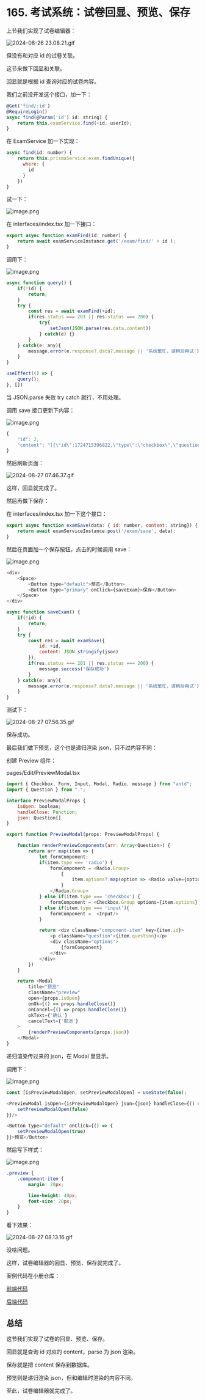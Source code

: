 # 165. 考试系统：试卷回显、预览、保存

上节我们实现了试卷编辑器：

![2024-08-26 23.08.21.gif](./images/6b5421308cfaeecc10c00e68983f36ad.gif )

但没有和对应 id 的试卷关联。

这节来做下回显和关联。

回显就是根据 id 查询对应的试卷内容。

我们之前没开发这个接口，加一下：

```javascript
@Get('find/:id')
@RequireLogin()
async find(@Param('id') id: string) {
    return this.examService.find(+id, userId);
}
```
在 ExamService 加一下实现：

```javascript
async find(id: number) {
    return this.prismaService.exam.findUnique({
      where: {
        id
      }
    })
}
```
试一下：

![image.png](./images/05497e5abde07498d634ba4d8a78c9e3.webp )

在 interfaces/index.tsx 加一下接口：

```javascript
export async function examFind(id: number) {
    return await examServiceInstance.get('/exam/find/' + id );
}
```
调用下：

![image.png](./images/d44f4c14eaacd79716fed9f0dc561a3e.webp )

```javascript
async function query() {
    if(!id) {
        return;
    }
    try {
        const res = await examFind(+id);
        if(res.status === 201 || res.status === 200) {
            try{
                setJson(JSON.parse(res.data.content))
            } catch(e) {}
        } 
    } catch(e: any){
        message.error(e.response?.data?.message || '系统繁忙，请稍后再试');
    }
}

useEffect(() => {
    query();        
}, [])
```
当 JSON.parse 失败 try catch 就行，不用处理。

调用 save 接口更新下内容：

![image.png](./images/2f21e1119237e942dd73a952c5c25ba1.webp )
```javascript
{
    "id": 2,
    "content": "[{\"id\":1724715396822,\"type\":\"checkbox\",\"question\":\"最高的山？\",\"options\":[\"选项1\",\"选项2\"],\"score\":5,\"answer\":\"选项1\",\"answerAnalyse\":\"答案解析\"}]"
}
```
然后刷新页面：


![2024-08-27 07.46.37.gif](./images/b0c0432f93995fd39a32f02218fd9610.gif )

这样，回显就完成了。

然后再做下保存：

在 interfaces/index.tsx 加一下这个接口：

```javascript
export async function examSave(data: { id: number, content: string}) {
    return await examServiceInstance.post('/exam/save', data);
}
```

然后在页面加一个保存按钮，点击的时候调用 save：

![image.png](./images/d35465c03665b4ef3150e9a91ec7332a.webp )

```javascript
<div>
    <Space>
        <Button type="default">预览</Button>
        <Button type="primary" onClick={saveExam}>保存</Button>
    </Space>
</div>
```
```javascript
async function saveExam() {
    if(!id) {
        return;
    }
    try {
        const res = await examSave({
            id: +id,
            content: JSON.stringify(json)
        });
        if(res.status === 201 || res.status === 200) {
            message.success('保存成功')
        } 
    } catch(e: any){
        message.error(e.response?.data?.message || '系统繁忙，请稍后再试');
    }
}
```
测试下：

![2024-08-27 07.56.35.gif](./images/9a2331e2a615d2b58c8823e71925d6f7.gif )

保存成功。

最后我们做下预览，这个也是递归渲染 json，只不过内容不同：

创建 Preview 组件：

pages/Edit/PreviewModal.tsx
```javascript
import { Checkbox, Form, Input, Modal, Radio, message } from "antd";
import { Question } from ".";

interface PreviewModalProps {
    isOpen: boolean;
    handleClose: Function;
    json: Question[]
}

export function PreviewModal(props: PreviewModalProps) {

    function renderPreviewComponents(arr: Array<Question>) {
        return arr.map(item => {
            let formComponent;
            if(item.type === 'radio') {
                formComponent = <Radio.Group>
                    {
                        item.options?.map(option => <Radio value={option}>{option}</Radio>)
                    }
                </Radio.Group>
            } else if(item.type === 'checkbox') {
                formComponent = <Checkbox.Group options={item.options} />
            } else if(item.type === 'input'){
                formComponent =  <Input/>
            }

            return <div className="component-item" key={item.id}>
                <p className="question">{item.question}</p>
                <div className="options">
                    {formComponent}
                </div>
            </div>
        })
    }

    return <Modal 
        title="预览"
        className="preview"
        open={props.isOpen}
        onOk={() => props.handleClose()}
        onCancel={() => props.handleClose()}
        okText={'确认'}
        cancelText={'取消'}    
    >
        {renderPreviewComponents(props.json)}
    </Modal>
}
```
递归渲染传过来的 json，在 Modal 里显示。

调用下：


![image.png](./images/f7724ada58f71e96285812d8d28df183.webp )

```javascript
const [isPreviewModalOpen, setPreviewModalOpen] = useState(false);
```
```javascript
<PreviewModal isOpen={isPreviewModalOpen} json={json} handleClose={() =>{
    setPreviewModalOpen(false)
}}/>
```
```javascript
<Button type="default" onClick={() => {
    setPreviewModalOpen(true)
}}>预览</Button>
```
然后写下样式：

![image.png](./images/66e88e95660e18ba7026d54cc9071ebb.webp )
```scss
.preview {
    .component-item {
        margin: 20px;

        line-height: 40px;
        font-size: 20px;
    }
}
```
看下效果：


![2024-08-27 08.13.16.gif](./images/6bef69051a2f54d18eb74a1a035c045c.gif )

没啥问题。

这样，试卷编辑器的回显、预览、保存就完成了。

案例代码在小册仓库：

[前端代码](https://github.com/QuarkGluonPlasma/nestjs-course-code/tree/main/exam-system-frontend)

[后端代码](https://github.com/QuarkGluonPlasma/nestjs-course-code/tree/main/exam-system)

## 总结

这节我们实现了试卷的回显、预览、保存。

回显就是查询 id 对应的 content，parse 为 json 渲染。

保存就是把 content 保存到数据库。

预览则是递归渲染 json，但和编辑时渲染的内容不同。

至此，试卷编辑器就完成了。